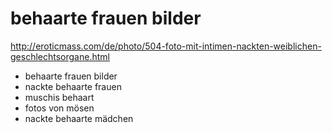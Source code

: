 # behaarte frauen bilder

http://eroticmass.com/de/photo/504-foto-mit-intimen-nackten-weiblichen-geschlechtsorgane.html

* behaarte frauen bilder
* nackte behaarte frauen
* muschis behaart
* fotos von mösen
* nackte behaarte mädchen
